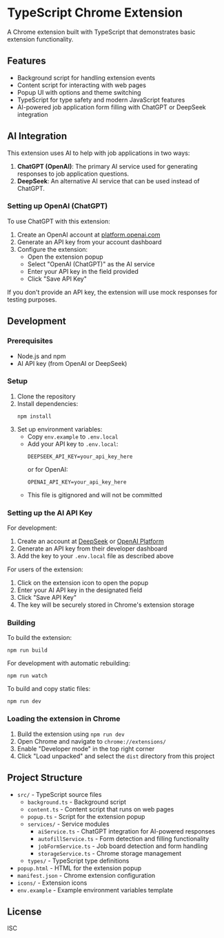 # TypeScript Chrome Extension

A Chrome extension built with TypeScript that demonstrates basic extension functionality.

## Features

- Background script for handling extension events
- Content script for interacting with web pages
- Popup UI with options and theme switching
- TypeScript for type safety and modern JavaScript features
- AI-powered job application form filling with ChatGPT or DeepSeek integration

## AI Integration

This extension uses AI to help with job applications in two ways:

1. **ChatGPT (OpenAI)**: The primary AI service used for generating responses to job application questions.
2. **DeepSeek**: An alternative AI service that can be used instead of ChatGPT.

### Setting up OpenAI (ChatGPT)

To use ChatGPT with this extension:

1. Create an OpenAI account at [platform.openai.com](https://platform.openai.com)
2. Generate an API key from your account dashboard
3. Configure the extension:
   - Open the extension popup
   - Select "OpenAI (ChatGPT)" as the AI service
   - Enter your API key in the field provided
   - Click "Save API Key"

If you don't provide an API key, the extension will use mock responses for testing purposes.

## Development

### Prerequisites

- Node.js and npm
- AI API key (from OpenAI or DeepSeek)

### Setup

1. Clone the repository
2. Install dependencies:
   ```
   npm install
   ```
3. Set up environment variables:
   - Copy `env.example` to `.env.local`
   - Add your API key to `.env.local`:
     ```
     DEEPSEEK_API_KEY=your_api_key_here
     ```
     or for OpenAI:
     ```
     OPENAI_API_KEY=your_api_key_here
     ```
   - This file is gitignored and will not be committed

### Setting up the AI API Key

For development:
1. Create an account at [DeepSeek](https://deepseek.com/) or [OpenAI Platform](https://platform.openai.com/)
2. Generate an API key from their developer dashboard
3. Add the key to your `.env.local` file as described above

For users of the extension:
1. Click on the extension icon to open the popup
2. Enter your AI API key in the designated field
3. Click "Save API Key"
4. The key will be securely stored in Chrome's extension storage

### Building

To build the extension:

```
npm run build
```

For development with automatic rebuilding:

```
npm run watch
```

To build and copy static files:

```
npm run dev
```

### Loading the extension in Chrome

1. Build the extension using `npm run dev`
2. Open Chrome and navigate to `chrome://extensions/`
3. Enable "Developer mode" in the top right corner
4. Click "Load unpacked" and select the `dist` directory from this project

## Project Structure

- `src/` - TypeScript source files
  - `background.ts` - Background script
  - `content.ts` - Content script that runs on web pages
  - `popup.ts` - Script for the extension popup
  - `services/` - Service modules
    - `aiService.ts` - ChatGPT integration for AI-powered responses
    - `autofillService.ts` - Form detection and filling functionality
    - `jobFormService.ts` - Job board detection and form handling
    - `storageService.ts` - Chrome storage management
  - `types/` - TypeScript type definitions
- `popup.html` - HTML for the extension popup
- `manifest.json` - Chrome extension configuration
- `icons/` - Extension icons
- `env.example` - Example environment variables template

## License

ISC
